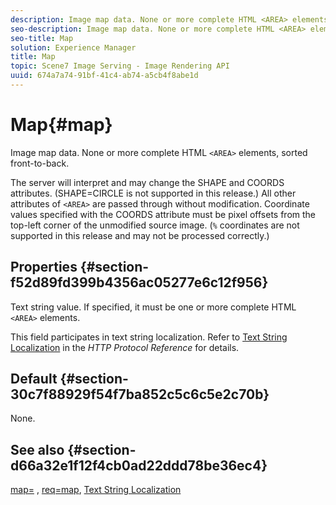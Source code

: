 ```yaml
---
description: Image map data. None or more complete HTML <AREA> elements, sorted front-to-back.
seo-description: Image map data. None or more complete HTML <AREA> elements, sorted front-to-back.
seo-title: Map
solution: Experience Manager
title: Map
topic: Scene7 Image Serving - Image Rendering API
uuid: 674a7a74-91bf-41c4-ab74-a5cb4f8abe1d
---
```


# Map{#map}

Image map data. None or more complete HTML `<AREA>` elements, sorted front-to-back.

The server will interpret and may change the SHAPE and COORDS attributes. (SHAPE=CIRCLE is not supported in this release.) All other attributes of `<AREA>` are passed through without modification. Coordinate values specified with the COORDS attribute must be pixel offsets from the top-left corner of the unmodified source image. (`%` coordinates are not supported in this release and may not be processed correctly.)

## Properties {#section-f52d89fd399b4356ac05277e6c12f956}

Text string value. If specified, it must be one or more complete HTML `<AREA>` elements.

This field participates in text string localization. Refer to [Text String Localization](/help/aem-is-ir-api/is-api/http-ref/image-serving-api-ref/c-http-protocol-reference/c-syntax-and-features/r-text-string-localization.md) in the *HTTP Protocol Reference* for details.

## Default {#section-30c7f88929f54f7ba852c5c6c5e2c70b}

None.

## See also {#section-d66a32e1f12f4cb0ad22ddd78be36ec4}

[map=](/help/aem-is-ir-api/is-api/http-ref/image-serving-api-ref/c-http-protocol-reference/c-command-reference/r-map.md) , [req=map](/help/aem-is-ir-api/is-api/http-ref/image-serving-api-ref/c-http-protocol-reference/c-command-reference/r-req/r-req.md), [Text String Localization](/help/aem-is-ir-api/is-api/http-ref/image-serving-api-ref/c-http-protocol-reference/c-syntax-and-features/r-text-string-localization.md) 
